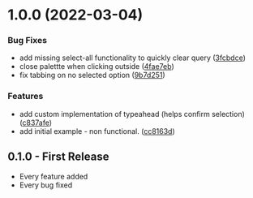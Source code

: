 # 1.0.0 (2022-03-04)


### Bug Fixes

* add missing select-all functionality to quickly clear query ([3fcbdce](https://github.com/keevan/command-palette-plus/commit/3fcbdce57bbba6384310570e1937c3a73207217f))
* close palettte when clicking outside ([4fae7eb](https://github.com/keevan/command-palette-plus/commit/4fae7eb23303c94c3b41836c5a5012cd54fbb08f))
* fix tabbing on no selected option ([9b7d251](https://github.com/keevan/command-palette-plus/commit/9b7d251ed36b34a01a6711f0869969a1aec38aa3))


### Features

* add custom implementation of typeahead (helps confirm selection) ([c837afe](https://github.com/keevan/command-palette-plus/commit/c837afe8903130bc56d74f84c5cc491e38354c03))
* add initial example - non functional.  ([cc8163d](https://github.com/keevan/command-palette-plus/commit/cc8163d08664e76c853cb70d5b7586949a326cf9))

## 0.1.0 - First Release
* Every feature added
* Every bug fixed
